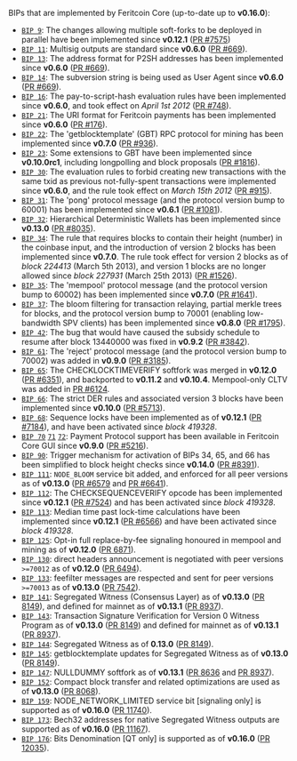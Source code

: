 BIPs that are implemented by Feritcoin Core (up-to-date up to **v0.16.0**):

* [`BIP 9`](https://github.com/feritcoin/bips/blob/master/bip-0009.mediawiki): The changes allowing multiple soft-forks to be deployed in parallel have been implemented since **v0.12.1**  ([PR #7575](https://github.com/feritcoin/feritcoin/pull/7575))
* [`BIP 11`](https://github.com/feritcoin/bips/blob/master/bip-0011.mediawiki): Multisig outputs are standard since **v0.6.0** ([PR #669](https://github.com/feritcoin/feritcoin/pull/669)).
* [`BIP 13`](https://github.com/feritcoin/bips/blob/master/bip-0013.mediawiki): The address format for P2SH addresses has been implemented since **v0.6.0** ([PR #669](https://github.com/feritcoin/feritcoin/pull/669)).
* [`BIP 14`](https://github.com/feritcoin/bips/blob/master/bip-0014.mediawiki): The subversion string is being used as User Agent since **v0.6.0** ([PR #669](https://github.com/feritcoin/feritcoin/pull/669)).
* [`BIP 16`](https://github.com/feritcoin/bips/blob/master/bip-0016.mediawiki): The pay-to-script-hash evaluation rules have been implemented since **v0.6.0**, and took effect on *April 1st 2012* ([PR #748](https://github.com/feritcoin/feritcoin/pull/748)).
* [`BIP 21`](https://github.com/feritcoin/bips/blob/master/bip-0021.mediawiki): The URI format for Feritcoin payments has been implemented since **v0.6.0** ([PR #176](https://github.com/feritcoin/feritcoin/pull/176)).
* [`BIP 22`](https://github.com/feritcoin/bips/blob/master/bip-0022.mediawiki): The 'getblocktemplate' (GBT) RPC protocol for mining has been implemented since **v0.7.0** ([PR #936](https://github.com/feritcoin/feritcoin/pull/936)).
* [`BIP 23`](https://github.com/feritcoin/bips/blob/master/bip-0023.mediawiki): Some extensions to GBT have been implemented since **v0.10.0rc1**, including longpolling and block proposals ([PR #1816](https://github.com/feritcoin/feritcoin/pull/1816)).
* [`BIP 30`](https://github.com/feritcoin/bips/blob/master/bip-0030.mediawiki): The evaluation rules to forbid creating new transactions with the same txid as previous not-fully-spent transactions were implemented since **v0.6.0**, and the rule took effect on *March 15th 2012* ([PR #915](https://github.com/feritcoin/feritcoin/pull/915)).
* [`BIP 31`](https://github.com/feritcoin/bips/blob/master/bip-0031.mediawiki): The 'pong' protocol message (and the protocol version bump to 60001) has been implemented since **v0.6.1** ([PR #1081](https://github.com/feritcoin/feritcoin/pull/1081)).
* [`BIP 32`](https://github.com/feritcoin/bips/blob/master/bip-0032.mediawiki): Hierarchical Deterministic Wallets has been implemented since **v0.13.0** ([PR #8035](https://github.com/feritcoin/feritcoin/pull/8035)).
* [`BIP 34`](https://github.com/feritcoin/bips/blob/master/bip-0034.mediawiki): The rule that requires blocks to contain their height (number) in the coinbase input, and the introduction of version 2 blocks has been implemented since **v0.7.0**. The rule took effect for version 2 blocks as of *block 224413* (March 5th 2013), and version 1 blocks are no longer allowed since *block 227931* (March 25th 2013) ([PR #1526](https://github.com/feritcoin/feritcoin/pull/1526)).
* [`BIP 35`](https://github.com/feritcoin/bips/blob/master/bip-0035.mediawiki): The 'mempool' protocol message (and the protocol version bump to 60002) has been implemented since **v0.7.0** ([PR #1641](https://github.com/feritcoin/feritcoin/pull/1641)).
* [`BIP 37`](https://github.com/feritcoin/bips/blob/master/bip-0037.mediawiki): The bloom filtering for transaction relaying, partial merkle trees for blocks, and the protocol version bump to 70001 (enabling low-bandwidth SPV clients) has been implemented since **v0.8.0** ([PR #1795](https://github.com/feritcoin/feritcoin/pull/1795)).
* [`BIP 42`](https://github.com/feritcoin/bips/blob/master/bip-0042.mediawiki): The bug that would have caused the subsidy schedule to resume after block 13440000 was fixed in **v0.9.2** ([PR #3842](https://github.com/feritcoin/feritcoin/pull/3842)).
* [`BIP 61`](https://github.com/feritcoin/bips/blob/master/bip-0061.mediawiki): The 'reject' protocol message (and the protocol version bump to 70002) was added in **v0.9.0** ([PR #3185](https://github.com/feritcoin/feritcoin/pull/3185)).
* [`BIP 65`](https://github.com/feritcoin/bips/blob/master/bip-0065.mediawiki): The CHECKLOCKTIMEVERIFY softfork was merged in **v0.12.0** ([PR #6351](https://github.com/feritcoin/feritcoin/pull/6351)), and backported to **v0.11.2** and **v0.10.4**. Mempool-only CLTV was added in [PR #6124](https://github.com/feritcoin/feritcoin/pull/6124).
* [`BIP 66`](https://github.com/feritcoin/bips/blob/master/bip-0066.mediawiki): The strict DER rules and associated version 3 blocks have been implemented since **v0.10.0** ([PR #5713](https://github.com/feritcoin/feritcoin/pull/5713)).
* [`BIP 68`](https://github.com/feritcoin/bips/blob/master/bip-0068.mediawiki): Sequence locks have been implemented as of **v0.12.1**  ([PR #7184](https://github.com/feritcoin/feritcoin/pull/7184)), and have been activated since *block 419328*.
* [`BIP 70`](https://github.com/feritcoin/bips/blob/master/bip-0070.mediawiki) [`71`](https://github.com/feritcoin/bips/blob/master/bip-0071.mediawiki) [`72`](https://github.com/feritcoin/bips/blob/master/bip-0072.mediawiki): Payment Protocol support has been available in Feritcoin Core GUI since **v0.9.0** ([PR #5216](https://github.com/feritcoin/feritcoin/pull/5216)).
* [`BIP 90`](https://github.com/feritcoin/bips/blob/master/bip-0090.mediawiki): Trigger mechanism for activation of BIPs 34, 65, and 66 has been simplified to block height checks since **v0.14.0** ([PR #8391](https://github.com/feritcoin/feritcoin/pull/8391)).
* [`BIP 111`](https://github.com/feritcoin/bips/blob/master/bip-0111.mediawiki): `NODE_BLOOM` service bit added, and enforced for all peer versions as of **v0.13.0** ([PR #6579](https://github.com/feritcoin/feritcoin/pull/6579) and [PR #6641](https://github.com/feritcoin/feritcoin/pull/6641)).
* [`BIP 112`](https://github.com/feritcoin/bips/blob/master/bip-0112.mediawiki): The CHECKSEQUENCEVERIFY opcode has been implemented since **v0.12.1** ([PR #7524](https://github.com/feritcoin/feritcoin/pull/7524)) and has been activated since *block 419328*.
* [`BIP 113`](https://github.com/feritcoin/bips/blob/master/bip-0113.mediawiki): Median time past lock-time calculations have been implemented since **v0.12.1** ([PR #6566](https://github.com/feritcoin/feritcoin/pull/6566)) and have been activated since *block 419328*.
* [`BIP 125`](https://github.com/feritcoin/bips/blob/master/bip-0125.mediawiki): Opt-in full replace-by-fee signaling honoured in mempool and mining as of **v0.12.0** ([PR 6871](https://github.com/feritcoin/feritcoin/pull/6871)).
* [`BIP 130`](https://github.com/feritcoin/bips/blob/master/bip-0130.mediawiki): direct headers announcement is negotiated with peer versions `>=70012` as of **v0.12.0** ([PR 6494](https://github.com/feritcoin/feritcoin/pull/6494)).
* [`BIP 133`](https://github.com/feritcoin/bips/blob/master/bip-0133.mediawiki): feefilter messages are respected and sent for peer versions `>=70013` as of **v0.13.0** ([PR 7542](https://github.com/feritcoin/feritcoin/pull/7542)).
* [`BIP 141`](https://github.com/feritcoin/bips/blob/master/bip-0141.mediawiki): Segregated Witness (Consensus Layer) as of **v0.13.0** ([PR 8149](https://github.com/feritcoin/feritcoin/pull/8149)), and defined for mainnet as of **v0.13.1** ([PR 8937](https://github.com/feritcoin/feritcoin/pull/8937)).
* [`BIP 143`](https://github.com/feritcoin/bips/blob/master/bip-0143.mediawiki): Transaction Signature Verification for Version 0 Witness Program as of **v0.13.0** ([PR 8149](https://github.com/feritcoin/feritcoin/pull/8149)) and defined for mainnet as of **v0.13.1** ([PR 8937](https://github.com/feritcoin/feritcoin/pull/8937)).
* [`BIP 144`](https://github.com/feritcoin/bips/blob/master/bip-0144.mediawiki): Segregated Witness as of **0.13.0** ([PR 8149](https://github.com/feritcoin/feritcoin/pull/8149)).
* [`BIP 145`](https://github.com/feritcoin/bips/blob/master/bip-0145.mediawiki): getblocktemplate updates for Segregated Witness as of **v0.13.0** ([PR 8149](https://github.com/feritcoin/feritcoin/pull/8149)).
* [`BIP 147`](https://github.com/feritcoin/bips/blob/master/bip-0147.mediawiki): NULLDUMMY softfork as of **v0.13.1** ([PR 8636](https://github.com/feritcoin/feritcoin/pull/8636) and [PR 8937](https://github.com/feritcoin/feritcoin/pull/8937)).
* [`BIP 152`](https://github.com/feritcoin/bips/blob/master/bip-0152.mediawiki): Compact block transfer and related optimizations are used as of **v0.13.0** ([PR 8068](https://github.com/feritcoin/feritcoin/pull/8068)).
* [`BIP 159`](https://github.com/feritcoin/bips/blob/master/bip-0159.mediawiki): NODE_NETWORK_LIMITED service bit [signaling only] is supported as of **v0.16.0** ([PR 11740](https://github.com/feritcoin/feritcoin/pull/11740)).
* [`BIP 173`](https://github.com/feritcoin/bips/blob/master/bip-0173.mediawiki): Bech32 addresses for native Segregated Witness outputs are supported as of **v0.16.0** ([PR 11167](https://github.com/feritcoin/feritcoin/pull/11167)).
* [`BIP 176`](https://github.com/feritcoin/bips/blob/master/bip-0176.mediawiki): Bits Denomination [QT only] is supported as of **v0.16.0** ([PR 12035](https://github.com/feritcoin/feritcoin/pull/12035)).

